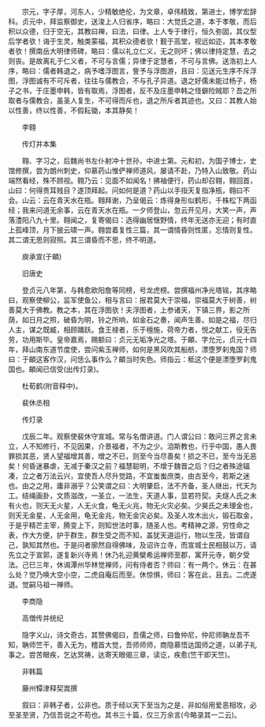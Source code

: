 <!-- { "loadSidebar": true } -->
　　宗元，字子厚，河东人，少精敏绝伦，为文章，卓伟精致，第进士，博学宏辞科。贞元中，拜监察御史，送浚上人归省序，略曰：大觉氏之道，本于孝敬，而后积以众德，归于空无，其教曰禅，曰法，曰律。上人专于律行，恒久弥固，其仪型后学者欤！诲于生灵，触类蒙福，其积众德者欤！觐于高堂，视远如迩，其本孝敬者欤！撰南岳大明律师碑，略曰：儒以礼立仁义，无之则坏；佛以律持定慧，去之则丧。是故离礼于仁义者，不可与言儒；异律于定慧者，不可与言佛。送浩初上人序，略曰：儒者韩退之，病予嗜浮图言，訾予与浮图游，且曰：见送元生序不斥浮图，浮图诚有不可斥者，往往与儒教合，不与孔子异道。退之好儒未能过杨子，杨子之书，于庄墨申韩，皆有取焉，浮图者，反不及庄墨申韩之怪僻险贼耶？吾之所取者与儒教合，虽圣人复生，不可得而斥也，退之所斥者其迹也。又曰：其教人始以性善，终以性善，不假耘锄，本其静矣！

　　李翱

　　传灯并本集

　　翱、字习之，后魏尚书左仆射冲十世孙，中进士第。元和初，为国子博士，史馆修撰，尝为朗州刺史，仰慕药山惟俨禅师道风，屡请不赴，乃特入山致敬。药山端然看经，殊不顾视。翱乃云：见面不如闻名！拂袖便行，药山却召翱，翱回首，山曰：何得贵耳贱目？遂顶拜起。问如何是道？药山以手指天复指净瓶，翱曰不会。山云：云在青天水在瓶。翱拜谢，乃呈偈云：炼得身形似鹤形，千株松下两函经；我来问道无余事，云在青天水在瓶。一夕师登山，忽云开见月，大笑一声，声落澧阳八九十里。翱闻之，复寄偈曰：选得幽居惬野情，终年无送亦无迎；有时直上孤峰顶，月下披云啸一声。翱尝着复性三篇，其一谓情昏则性匿，忘情则复性。其二谓无思则寂照。其三谓昏而不思，终不明道。

　　庾承宣(于頔)

　　旧唐史

　　登贞元八年第，与韩愈欧阳詹等同榜，号龙虎榜。尝撰福州净光塔铭，其序略曰，观察使柳公，监军使鱼公，相与言曰：报君莫大于崇福，崇福莫大于树善，树善莫大于佛教。教之本，其在浮图欤！夫浮图者，上参诸天，下镇三界，影之所荫，如日月之照，破昏为明，铃之所响，如金石之奏，闻声生善。如是之福，尽归人主，谋之既臧，相顾踊跃。食王禄者，乐于檀施，荷帝力者，悦之献工，役无告劳，功用斯毕。皇帝嘉焉，赐额曰：贞元无垢净光之塔。于頔、字允元，贞元十四年，拜山南东道节度使，尝问紫玉禅师，如何是黑风吹其船舫，漂堕罗刹鬼国？师曰：于頔这客作汉，问恁么事作么？頔当时失色。师指云：秪这个便是漂堕罗刹鬼国也。頔闻已信受(出传灯录)。

　　杜荀鹤(附音释中)。

　　裴休丞相

　　传灯录

　　戊辰二年。观察使裴休守宣城。常与名僧讲道。门人谓公曰：敢问三界之言未立，人不知修行，不见因果，介景福者，不为之少。洎斯教也，行乎中国，愚人畏罪损其恶，贤人望福增其善，增之不已，则至今当尽善矣！损之不已，至今当无恶矣！何昏迷暴虐，无减于秦汉之前？福慧聪明，不增于魏晋之后？归之者殊途辐凑，立之者万法云兴，宜使吾人尽升觉路，不宜蚩蚩庶类，由古至今，若斯之迷也。由之之用，庸非溺乎？公笑谓之曰：大明肇启，法不齐备，圣人继出，代天为工。结绳画卦，文质滋改，一圣立，一法生，天道人事，显若符契。夫燧人氏之未有火也，则天无火星，人无火食，龟无火兆，物无火灾必矣。少昊氏之未理金也，则天无金星，人无金用，龟无金兆，物无金灾必矣。及圣人攻木出火，锻石取金，于是乎精芒主宰，腾变上下，则知世法时事，随圣人也。考精神之源，穷性命之表，作大方便，护于群生，群生受之而不知，盖犹天道运行，物以生茂，皆谓自己，孰知其然也。于是问者廓然自得佛味，及诏许立寺，而宣城士民相鼓以万，请先立之于宣郭，遂复新兴寺焉！休乃礼迎黄檗希运禅师至郡，寓开元寺，朝夕受法。己巳三年，休谒潭州华林觉禅师，问有侍者否？师曰：有一两个。休云：在甚么处？觉乃唤大空小空，二虎自庵后而至。休惊惧，师曰：客在此，且去。二虎遂退。觉嗣马祖一禅师。

　　李商隐

　　高僧传并统纪

　　隐字义山，诗文奇古，其赞佛偈曰，吾儒之师，曰鲁仲尼，仲尼师聃龙吾不知，聃师竺干，善入无为，稽首大觉，吾师师师，商隐慕悟达国师之道，以弟子礼事之。尝苦眼疾，乞达冥祷，达寄天眼偈三章，读讫，疾愈(竺干即天竺)。

　　非韩篇

　　藤州镡津释契嵩撰

　　叙曰：非韩子者，公非也。质于经以天下至当为之是，非如俗用爱恶相攻，必至圣至贤，乃信吾说之不苟也。其书三十篇，仅三万余言(今略录其一二云)。

